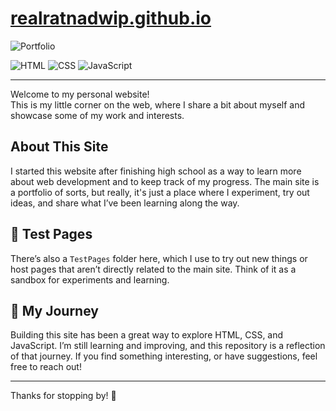 # [realratnadwip.github.io](https://realratnadwip.github.io)

![Portfolio](https://img.shields.io/badge/type-personal--site-success?style=flat-square)

![HTML](https://img.shields.io/badge/HTML-5E5CFF?logo=html5&logoColor=white&style=flat-square)
![CSS](https://img.shields.io/badge/CSS-42B883?logo=css3&logoColor=white&style=flat-square)
![JavaScript](https://img.shields.io/badge/JavaScript-F7DF1E?logo=javascript&logoColor=black&style=flat-square)

---

Welcome to my personal website!  
This is my little corner on the web, where I share a bit about myself and showcase some of my work and interests.

## About This Site

I started this website after finishing high school as a way to learn more about web development and to keep track of my progress. The main site is a portfolio of sorts, but really, it's just a place where I experiment, try out ideas, and share what I’ve been learning along the way.

## 🧪 Test Pages

There’s also a `TestPages` folder here, which I use to try out new things or host pages that aren’t directly related to the main site. Think of it as a sandbox for experiments and learning.

## 🚀 My Journey

Building this site has been a great way to explore HTML, CSS, and JavaScript. I’m still learning and improving, and this repository is a reflection of that journey. If you find something interesting, or have suggestions, feel free to reach out!

---

Thanks for stopping by! 🌱